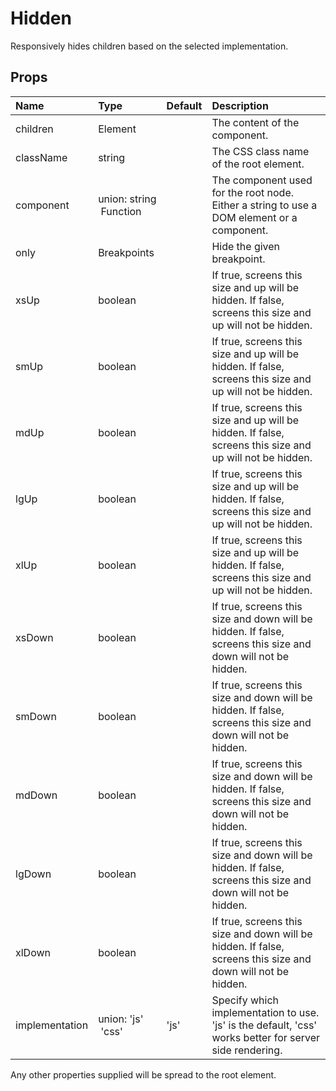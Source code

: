 Hidden
======

Responsively hides children based on the selected implementation.

Props
-----

| Name | Type | Default | Description |
|:-----|:-----|:--------|:------------|
| children | Element |  | The content of the component. |
| className | string |  | The CSS class name of the root element. |
| component | union:&nbsp;string<br>&nbsp;Function<br> |  | The component used for the root node. Either a string to use a DOM element or a component. |
| only | Breakpoints |  | Hide the given breakpoint. |
| xsUp | boolean |  | If true, screens this size and up will be hidden. If false, screens this size and up will not be hidden. |
| smUp | boolean |  | If true, screens this size and up will be hidden. If false, screens this size and up will not be hidden. |
| mdUp | boolean |  | If true, screens this size and up will be hidden. If false, screens this size and up will not be hidden. |
| lgUp | boolean |  | If true, screens this size and up will be hidden. If false, screens this size and up will not be hidden. |
| xlUp | boolean |  | If true, screens this size and up will be hidden. If false, screens this size and up will not be hidden. |
| xsDown | boolean |  | If true, screens this size and down will be hidden. If false, screens this size and down will not be hidden. |
| smDown | boolean |  | If true, screens this size and down will be hidden. If false, screens this size and down will not be hidden. |
| mdDown | boolean |  | If true, screens this size and down will be hidden. If false, screens this size and down will not be hidden. |
| lgDown | boolean |  | If true, screens this size and down will be hidden. If false, screens this size and down will not be hidden. |
| xlDown | boolean |  | If true, screens this size and down will be hidden. If false, screens this size and down will not be hidden. |
| implementation | union:&nbsp;'js'<br>&nbsp;'css'<br> | 'js' | Specify which implementation to use.  'js' is the default, 'css' works better for server side rendering. |

Any other properties supplied will be spread to the root element.
